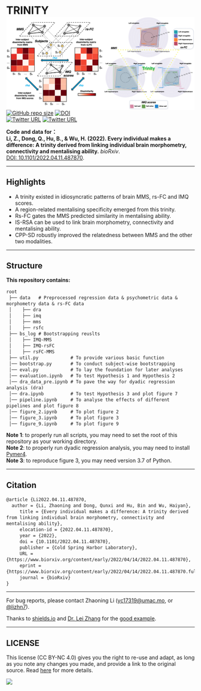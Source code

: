 # TRINITY <img src="https://raw.githubusercontent.com/andlab-um/trinity/main/demo.png" align="right" width="561px">

[![GitHub repo size](https://img.shields.io/github/languages/code-size/andlab-um/trinity?color=brightgreen&label=repo%20size&logo=github)](https://github.com/andlab-um/trinity)
[![DOI](https://img.shields.io/badge/DOI-10.1101%2F2022.04.11.487870-blue)](https://doi.org/10.1101/2022.04.11.487870)<br />
[![Twitter URL](https://img.shields.io/twitter/url?label=%40lizhn7&style=social&url=https%3A%2F%2Ftwitter.com%2Flizhn7)](https://twitter.com/lizhn7)
[![Twitter URL](https://img.shields.io/twitter/url?label=%40ANDlab3&style=social&url=https%3A%2F%2Ftwitter.com%2Flizhn7)](https://twitter.com/ANDlab3)

**Code and data for： <br />**
**Li, Z., Dong, Q., Hu, B., & Wu, H. (2022). Every individual makes a difference: A trinity derived from linking individual brain morphometry, connectivity and mentalising ability.** *bioRxiv*. <br />
[DOI: 10.1101/2022.04.11.487870](https://doi.org/10.1101/2022.04.11.487870).
___

## Highlights
- A trinity existed in idiosyncratic patterns of brain MMS, rs-FC and IMQ scores.
- A region-related mentalising specificity emerged from this trinity.
- Rs-FC gates the MMS predicted similarity in mentalising ability.
- IS-RSA can be used to link brain morphometry, connectivity and mentalising ability.
- CPP-SD robustly improved the relatedness between MMS and the other two modalities.
___

## Structure

**This repository contains:**
```
root
 ├── data   # Preprocessed regression data & psychometric data & morphometry data & rs-FC data
 │    ├── dra 
 │    ├── imq 
 │    ├── mms
 │    ├── rsfc
 ├── bs_log # Bootstrapping reuslts
 │    ├── IMQ-MMS
 │    ├── IMQ-rsFC
 │    ├── rsFC-MMS
 ├── util.py            # To provide various basic function
 │── bootstrap.py       # To conduct subject-wise bootstrapping 
 │── eval.py            # To lay the foundation for later analyses
 │── evaluation.ipynb   # To test Hypothesis 1 and Hypothesis 2
 │── dra_data_pre.ipynb # To pave the way for dyadic regression analysis (dra)
 │── dra.ipynb          # To test Hypothesis 3 and plot figure 7
 │── pipeline.ipynb     # To analyse the effects of different pipelines and plot figure 8
 │── figure_2.ipynb     # To plot figure 2
 │── figure_3.ipynb     # To plot figure 3
 │── figure_9.ipynb     # To plot figure 9
```

**Note 1**: to properly run all scripts, you may need to set the root of this repository as your working directory. <br />
**Note 2**: to properly run dyadic regression analysis, you may need to install [Pymer4](https://eshinjolly.com/pymer4/). <br />
**Note 3**: to reproduce figure 3, you may need version 3.7 of Python. <br />
___

## Citation

    @article {Li2022.04.11.487870,
      author = {Li, Zhaoning and Dong, Qunxi and Hu, Bin and Wu, Haiyan},
	     title = {Every individual makes a difference: A trinity derived from linking individual brain morphometry, connectivity and mentalising ability},
	     elocation-id = {2022.04.11.487870},
	     year = {2022},
	     doi = {10.1101/2022.04.11.487870},
	     publisher = {Cold Spring Harbor Laboratory},
	     URL = {https://www.biorxiv.org/content/early/2022/04/14/2022.04.11.487870},
	     eprint = {https://www.biorxiv.org/content/early/2022/04/14/2022.04.11.487870.full.pdf},
	     journal = {bioRxiv}
    }
    
___

For bug reports, please contact Zhaoning Li ([yc17319@umac.mo](mailto:yc17319@umac.mo), or [@lizhn7](https://twitter.com/lizhn7)).

Thanks to [shields.io](https://shields.io/) and [Dr. Lei Zhang](https://github.com/lei-zhang) for the [good example](https://github.com/lei-zhang/SIT).
___

## LICENSE

This license (CC BY-NC 4.0) gives you the right to re-use and adapt, as long as you note any changes you made, and provide a link to the original source. Read [here](https://creativecommons.org/licenses/by-nc/4.0/) for more details. 

![](https://upload.wikimedia.org/wikipedia/commons/9/99/Cc-by-nc_icon.svg)
